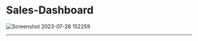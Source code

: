 # Sales-Dashboard

![Screenshot 2023-07-28 152259]((https://github.com/brendaakweongo/Sales-Dashboard/blob/main/sales.png)https://github.com/brendaakweongo/Sales-Dashboard/blob/main/sales.png)

<hr />
<br />
